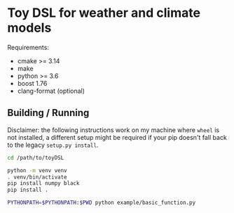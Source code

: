 # Toy DSL for weather and climate models

Requirements:

* cmake >= 3.14
* make
* python >= 3.6
* boost 1.76
* clang-format (optional)

## Building / Running

Disclaimer: the following instructions work on my machine where `wheel` is not installed, a different setup might be required if your pip doesn't fall back to the legacy `setup.py install`.

```bash
cd /path/to/toyDSL

python -m venv venv
. venv/bin/activate
pip install numpy black
pip install .

PYTHONPATH=$PYTHONPATH:$PWD python example/basic_function.py
```
